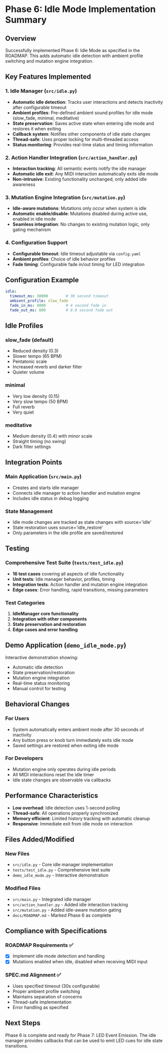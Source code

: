 # Phase 6: Idle Mode Implementation Summary

## Overview
Successfully implemented Phase 6: Idle Mode as specified in the ROADMAP. This adds automatic idle detection with ambient profile switching and mutation engine integration.

## Key Features Implemented

### 1. Idle Manager (`src/idle.py`)
- **Automatic idle detection**: Tracks user interactions and detects inactivity after configurable timeout
- **Ambient profiles**: Pre-defined ambient sound profiles for idle mode (slow_fade, minimal, meditative)
- **State preservation**: Saves active state when entering idle mode and restores it when exiting
- **Callback system**: Notifies other components of idle state changes
- **Thread-safe**: Uses proper locking for multi-threaded access
- **Status monitoring**: Provides real-time status and timing information

### 2. Action Handler Integration (`src/action_handler.py`)
- **Interaction tracking**: All semantic events notify the idle manager
- **Automatic idle exit**: Any MIDI interaction automatically exits idle mode
- **Non-intrusive**: Existing functionality unchanged, only added idle awareness

### 3. Mutation Engine Integration (`src/mutation.py`)
- **Idle-aware mutations**: Mutations only occur when system is idle
- **Automatic enable/disable**: Mutations disabled during active use, enabled in idle mode
- **Seamless integration**: No changes to existing mutation logic, only gating mechanism

### 4. Configuration Support
- **Configurable timeout**: Idle timeout adjustable via `config.yaml`
- **Ambient profiles**: Choice of idle behavior profiles
- **Fade timing**: Configurable fade in/out timing for LED integration

## Configuration Example
```yaml
idle:
  timeout_ms: 30000        # 30 second timeout
  ambient_profile: slow_fade
  fade_in_ms: 4000         # 4 second fade in
  fade_out_ms: 800         # 0.8 second fade out
```

## Idle Profiles

### slow_fade (default)
- Reduced density (0.3)
- Slower tempo (65 BPM)
- Pentatonic scale
- Increased reverb and darker filter
- Quieter volume

### minimal
- Very low density (0.15)
- Very slow tempo (50 BPM)
- Full reverb
- Very quiet

### meditative
- Medium density (0.4) with minor scale
- Straight timing (no swing)
- Dark filter settings

## Integration Points

### Main Application (`src/main.py`)
- Creates and starts idle manager
- Connects idle manager to action handler and mutation engine
- Includes idle status in debug logging

### State Management
- Idle mode changes are tracked as state changes with source='idle'
- State restoration uses source='idle_restore'
- Only parameters in the idle profile are saved/restored

## Testing

### Comprehensive Test Suite (`tests/test_idle.py`)
- **16 test cases** covering all aspects of idle functionality
- **Unit tests**: Idle manager behavior, profiles, timing
- **Integration tests**: Action handler and mutation engine integration
- **Edge cases**: Error handling, rapid transitions, missing parameters

### Test Categories
1. **IdleManager core functionality**
2. **Integration with other components**
3. **State preservation and restoration**
4. **Edge cases and error handling**

## Demo Application (`demo_idle_mode.py`)
Interactive demonstration showing:
- Automatic idle detection
- State preservation/restoration
- Mutation engine integration
- Real-time status monitoring
- Manual control for testing

## Behavioral Changes

### For Users
- System automatically enters ambient mode after 30 seconds of inactivity
- Any button press or knob turn immediately exits idle mode
- Saved settings are restored when exiting idle mode

### For Developers
- Mutation engine only operates during idle periods
- All MIDI interactions reset the idle timer
- Idle state changes are observable via callbacks

## Performance Characteristics
- **Low overhead**: Idle detection uses 1-second polling
- **Thread-safe**: All operations properly synchronized
- **Memory efficient**: Limited history tracking with automatic cleanup
- **Responsive**: Immediate exit from idle mode on interaction

## Files Added/Modified

### New Files
- `src/idle.py` - Core idle manager implementation
- `tests/test_idle.py` - Comprehensive test suite
- `demo_idle_mode.py` - Interactive demonstration

### Modified Files
- `src/main.py` - Integrated idle manager
- `src/action_handler.py` - Added idle interaction tracking
- `src/mutation.py` - Added idle-aware mutation gating
- `docs/ROADMAP.md` - Marked Phase 6 as complete

## Compliance with Specifications

### ROADMAP Requirements ✅
- [x] Implement idle mode detection and handling
- [x] Mutations enabled when idle, disabled when receiving MIDI input

### SPEC.md Alignment ✅
- Uses specified timeout (30s configurable)
- Proper ambient profile switching
- Maintains separation of concerns
- Thread-safe implementation
- Error handling as specified

## Next Steps
Phase 6 is complete and ready for Phase 7: LED Event Emission. The idle manager provides callbacks that can be used to emit LED cues for idle state transitions.
